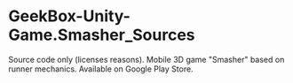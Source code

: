 # GeekBox-Unity-Game.Smasher_Sources
Source code only (licenses reasons). Mobile 3D game "Smasher" based on runner mechanics. Available on Google Play Store.
